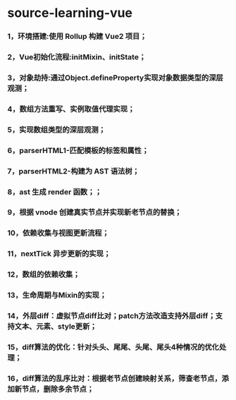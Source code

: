 # source-learning-vue

### 1，环境搭建:使用 Rollup 构建 Vue2 项目；
### 2，Vue初始化流程:initMixin、initState；
### 3，对象劫持:通过Object.defineProperty实现对象数据类型的深层观测；

### 4，数组方法重写、实例取值代理实现；
### 5，实现数组类型的深层观测；
### 6，parserHTML1-匹配模板的标签和属性；
### 7，parserHTML2-构建为 AST 语法树；
### 8，ast 生成 render 函数；；
### 9，根据 vnode 创建真实节点并实现新老节点的替换；
### 10，依赖收集与视图更新流程；
### 11，nextTick 异步更新的实现；
### 12，数组的依赖收集；
### 13，生命周期与Mixin的实现；
### 14，外层diff：虚拟节点diff比对；patch方法改造支持外层diff；支持文本、元素、style更新；
### 15，diff算法的优化：针对头头、尾尾、头尾、尾头4种情况的优化处理；
### 16，diff算法的乱序比对：根据老节点创建映射关系，筛查老节点，添加新节点，删除多余节点；